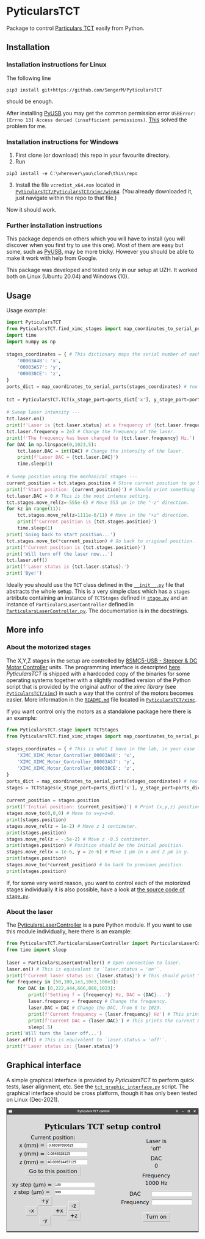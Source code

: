 # PyticularsTCT

Package to control [Particulars TCT](http://particulars.si/) easily from Python.

## Installation

### Installation instructions for Linux

The following line
```
pip3 install git+https://github.com/SengerM/PyticularsTCT
```
should be enough.

After installing [PyUSB](https://github.com/pyusb/pyusb) you may get the common permission error `USBError: [Errno 13] Access denied (insufficient permissions)`. [This](https://stackoverflow.com/questions/50625363/usberror-errno-13-access-denied-insufficient-permissions/70436368#70436368) solved the problem for me.

### Installation instructions for Windows

1. First clone (or download) this repo in your favourite directory.
2. Run
```
pip3 install -e C:\wherever\you\cloned\this\repo
```
3. Install the file `vcredist_x64.exe` located in [`PyticularsTCT/PyticularsTCT/ximc/win64`](PyticularsTCT/ximc/win64). (You already downloaded it, just navigate within the repo to that file.)

Now it should work.

### Further installation instructions

This package depends on others which you will have to install (you will discover when you first try to use this one). Most of them are easy but some, such as [PyUSB](https://github.com/pyusb/pyusb), may be more tricky. However you should be able to make it work with help from Google.

This package was developed and tested only in our setup at UZH. It worked both on Linux (Ubuntu 20.04) and Windows (10).

## Usage

Usage example:
```Python
import PyticularsTCT
from PyticularsTCT.find_ximc_stages import map_coordinates_to_serial_ports
import time
import numpy as np

stages_coordinates = { # This dictionary maps the serial number of each stage to a coordinate. To know the serial numbers you can use the function find_ximc_serial_devices defined in the file find_ximc_stages.py.
	'00003A48': 'x',
	'00003A57': 'y',
	'000038CE': 'z',
}
ports_dict = map_coordinates_to_serial_ports(stages_coordinates) # You are not obliged to do this, you can just hardcode the serial ports in the line below. The advantage of this is that you don't need to change this each time the computer is restarted or the USB ports are disconnected.

tct = PyticularsTCT.TCT(x_stage_port=ports_dict['x'], y_stage_port=ports_dict['y'], z_stage_port=ports_dict['z'])

# Sweep laser intensity ---
tct.laser.on()
print(f'Laser is {tct.laser.status} at a frequency of {tct.laser.frequency} Hz.') # Should print 'Laser is on at a frequency of 1000 Hz'.
tct.laser.frequency = 2e3 # Change the frequency of the laser.
print(f'The frequency has been changed to {tct.laser.frequency} Hz.')
for DAC in np.linspace(0,1023,5):
	tct.laser.DAC = int(DAC) # Change the intensity of the laser.
	print(f'Laser DAC = {tct.laser.DAC}')
	time.sleep(1)

# Sweep position using the mechanical stages ---
current_position = tct.stages.position # Store current position to go back in the end.
print(f'Start position: {current_position}') # Should print something like 'Start position: (0.23912637, 0.07196379, 0.5165688)' where each value is x,y,z.
tct.laser.DAC = 0 # This is the most intense setting.
tct.stages.move_rel(z=-555e-6) # Move 555 µm in the "-z" direction.
for kz in range(11):
	tct.stages.move_rel(z=1111e-6/11) # Move in the "+z" direction.
	print(f'Current position is {tct.stages.position}')
	time.sleep(1)
print('Going back to start position...')
tct.stages.move_to(*current_position) # Go back to original position.
print(f'Current position is {tct.stages.position}')
print('Will turn off the laser now...')
tct.laser.off()
print(f'Laser status is {tct.laser.status}.')
print('Bye!')
```
Ideally you should use the `TCT` class defined in the [`__init__.py`](PyticularsTCT/__init__.py) file that abstracts the whole setup. This is a very simple class which has a `stages` artribute containing an instance of `TCTStages` defined in [`stage.py`](PyticularsTCT/stage.py) and an instance of `ParticularsLaserController` defined in [`ParticularsLaserController.py`](PyticularsTCT/ParticularsLaserController.py). The documentation is in the docstrings.

## More info

### About the motorized stages

The X,Y,Z stages in the setup are controlled by [8SMC5-USB - Stepper & DC Motor Controller](http://www.standa.lt/products/catalog/motorised_positioners?item=525) units. The programming interface is descripted [here](https://doc.xisupport.com/en/8smc5-usb/8SMCn-USB/Programming.html). *PyticularsTCT* is shipped with a hardcoded copy of the binaries for some operating systems together with a slightly modified version of the Python script that is provided by the original author of the *ximc library* (see [`PyticularsTCT/ximc`](PyticularsTCT/ximc)) in such a way that the control of the motors becomes easier. More information in the [`README.md`](PyticularsTCT/ximc/README.md) file located in [`PyticularsTCT/ximc`](PyticularsTCT/ximc).

If you want control only the motors as a standalone package here there is an example:
```Python
from PyticularsTCT.stage import TCTStages
from PyticularsTCT.find_ximc_stages import map_coordinates_to_serial_ports

stages_coordinates = { # This is what I have in the lab, in your case it may be different.
	'XIMC_XIMC_Motor_Controller_00003A48': 'x',
	'XIMC_XIMC_Motor_Controller_00003A57': 'y',
	'XIMC_XIMC_Motor_Controller_000038CE': 'z',
}
ports_dict = map_coordinates_to_serial_ports(stages_coordinates) # You are not obliged to do this, you can just hardcode the serial ports in the line below. The advantage of this is that you don't need to change this each time the computer is restarted or the USB ports are disconnected.
stages = TCTStages(x_stage_port=ports_dict['x'], y_stage_port=ports_dict['y'], z_stage_port=ports_dict['z'])

current_position = stages.position
print(f'Initial position: {current_position}') # Print (x,y,z) position.
stages.move_to(0,0,0) # Move to x=y=z=0.
print(stages.position)
stages.move_rel(z = 1e-2) # Move z 1 centimeter.
print(stages.position)
stages.move_rel(z = -.5e-2) # Move z -0.5 centimeter.
print(stages.position) # Position should be the initial position.
stages.move_rel(x = 1e-6, y = 2e-6) # Move 1 µm in x and 2 µm in y.
print(stages.position)
stages.move_to(*current_position) # Go back to previous position.
print(stages.position)

```
If, for some very weird reason, you want to control each of the motorized stages individually it is also possible, have a look at [the source code of `stage.py`](PyticularsTCT/stage.py).

### About the laser

The [PyticularsLaserController](PyticularsTCT/ParticularsLaserController.py) is a pure Python module. If you want to use this module individually, here there is an example:
```Python
from PyticularsTCT.ParticularsLaserController import ParticularsLaserController
from time import sleep

laser = ParticularsLaserController() # Open connection to laser.
laser.on() # This is equivalent to `laser.status = 'on'`.
print(f'Current laser status is: {laser.status}') # This should print "on".
for frequency in [50,100,1e3,10e3,100e3]:
	for DAC in [0,222,444,666,888,1023]:
		print(f'Setting f = {frequency} Hz, DAC = {DAC}...')
		laser.frequency = frequency # Change the frequency.
		laser.DAC = DAC # Change the DAC, from 0 to 1023.
		print(f'Current frequency = {laser.frequency} Hz') # This prints the current frequency.
		print(f'Current DAC = {laser.DAC}') # This prints the current DAC value.
		sleep(.5)
print('Will turn the laser off...')
laser.off() # This is equivalent to `laser.status = 'off'`.
print(f'Laser status is: {laser.status}')
```

## Graphical interface

A simple graphical interface is provided by *PyticularsTCT* to perform quick tests, laser alignment, etc. See the [`tct_graphic_interface.py`](gui/tct_graphic_interface.py) script. The graphical interface should be cross platform, though it has only been tested on Linux (Dec-2021).

![Grahpical interface screenshot](doc/Screenshot_2021-12-28_14-38-08.png)

